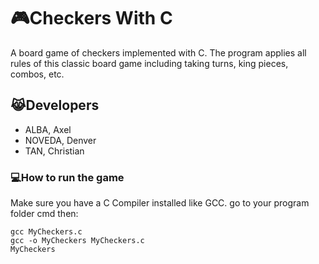 # :video_game:Checkers With C
A board game of checkers implemented with C.
The program applies all rules of this classic board game including taking turns, king pieces, combos, etc.

## :joy_cat:Developers
* ALBA, Axel
* NOVEDA, Denver
* TAN, Christian


### :computer:How to run the game
Make sure you have a C Compiler installed like GCC.
go to your program folder cmd then:
```
gcc MyCheckers.c
gcc -o MyCheckers MyCheckers.c
MyCheckers
```
